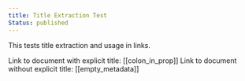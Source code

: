 ```yaml
---
title: Title Extraction Test
Status: published
---
```


This tests title extraction and usage in links.

Link to document with explicit title: [[colon_in_prop]]
Link to document without explicit title: [[empty_metadata]]